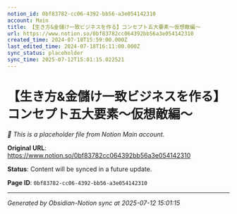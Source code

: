 ```yaml
---
notion_id: 0bf83782-cc06-4392-bb56-a3e054142310
account: Main
title: 【生き方&金儲け一致ビジネスを作る】コンセプト五大要素〜仮想敵編〜
url: https://www.notion.so/0bf83782cc064392bb56a3e054142310
created_time: 2024-07-18T15:59:00.000Z
last_edited_time: 2024-07-18T16:11:00.000Z
sync_status: placeholder
sync_time: 2025-07-12T15:01:15.022521
---
```


# 【生き方&金儲け一致ビジネスを作る】コンセプト五大要素〜仮想敵編〜

*🔄 This is a placeholder file from Notion Main account.*

**Original URL**: https://www.notion.so/0bf83782cc064392bb56a3e054142310

**Status**: Content will be synced in a future update.

**Page ID**: `0bf83782-cc06-4392-bb56-a3e054142310`

---

*Generated by Obsidian-Notion sync at 2025-07-12 15:01:15*
